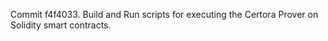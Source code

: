 Commit f4f4033.                    Build and Run scripts for executing the Certora Prover on Solidity smart contracts.